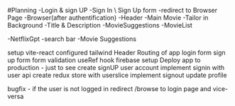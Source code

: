 
#Planning
-Login & sign UP
    -Sign In \ Sign Up form
    -redirect to Browser Page
-Browser(after authentification)
    -Header
    -Main Movie
        -Tailor in Background
        -Title & Description
        -MovieSuggestions
            -MovieList

-NetflixGpt
    -search bar
    -Movie Suggestions




setup vite-react
configured tailwind
Header
Routing of app
login form
sign up form
form validation
useRef hook
firebase setup
Deploy app to production - just to see
create signUP user account
implement signin with user api
create redux store with userslice
implement signout
update profile

bugfix - if the user is not logged in redirect /browse to login page and vice-versa
